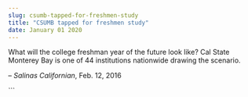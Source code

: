 ```yaml
---
slug: csumb-tapped-for-freshmen-study
title: "CSUMB tapped for freshmen study"
date: January 01 2020
---
```


 
<p>
  What will the college freshman year of the future look like? Cal State
  Monterey Bay is one of 44 institutions nationwide drawing the scenario.
</p>
<p>– <em>Salinas Californian</em>, Feb. 12, 2016</p>
```
